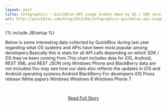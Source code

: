 ```yaml
---
layout: post
title: Infographics – QuickBlox API usage broken down by OS / SDK versions
url: http://quickblox.com/blog/2013/04/infographics-quickblox-api-usage-broken-down-by-os-sdk-versions/
---
```

{% include JB/setup %}<p>Below is some interesting data collected by QuickBlox during last year regarding what OS systems and APIs have been most popular among developers.Basically this is stats for all API calls depending on which SDK / OS they’ve been coming from.This chart includes data for iOS, Android, REST XML and REST JSON only.Windows Phone and BlackBerry data are not included.You may see how our data also reflects the updates in iOS and Android operating systems.Android BlackBerry For developers iOS Press release White papers Windows Windows 8 Windows Phone 7</p>
<br /><p align='center'><a href="http://quickblox.com/blog/2013/04/infographics-quickblox-api-usage-broken-down-by-os-sdk-versions/">Read Full Story</a></p><br />
